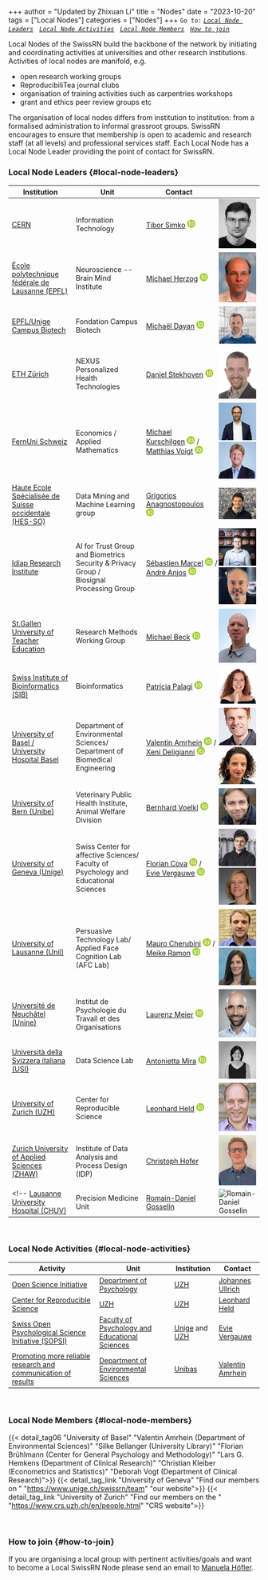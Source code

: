 +++
author = "Updated by Zhixuan Li"
title = "Nodes"
date = "2023-10-20"
tags = ["Local Nodes"]
categories = ["Nodes"]
+++
`Go to:` [*`Local Node Leaders`*](#local-node-leaders)    &nbsp; [*`Local Node Activities`*](#local-node-activities)    &nbsp; [*`Local Node Members`*](#local-node-members)    &nbsp; [*`How to join`*](#how-to-join)

Local Nodes of the SwissRN build the backbone of the network by initiating and coordinating activities at universities and other research institutions. Activities of local nodes are manifold, e.g.

* open research working groups
* ReproducibiliTea journal clubs
* organisation of training activities such as carpentries workshops
* grant and ethics peer review groups etc

The organisation of local nodes differs from institution to institution: from a formalised administration to informal grassroot groups. SwissRN encourages to ensure that membership is open to academic and research staff (at all levels) and professional services staff. Each Local Node has a Local Node Leader providing the point of contact for SwissRN.

### Local Node Leaders {#local-node-leaders}
Institution |  Unit |   Contact   |  |
--------------|---|-------------|---|
[CERN](https://home.cern/) | Information Technology | [Tibor Simko](https://orcid.org/0000-0001-7202-5803) <a href="https://orcid.org/0000-0001-7202-5803"><img alt="ORCID" src="./../img/ORCIDiD_icon16x16.png" style="height:16px; width:16px" /></a> | ![Tibor Simko](./../img/pic_TiborSimko.jpeg)  |
[&Eacute;cole polytechnique f&eacute;d&eacute;rale de Lausanne (EPFL)](https://www.epfl.ch/en/) | Neuroscience -- Brain Mind Institute | [Michael Herzog](https://www.epfl.ch/labs/lpsy/team/herzog/) <a href="https://orcid.org/0000-0001-5433-1030"><img alt="ORCID" src="./../img/ORCIDiD_icon16x16.png" style="height:16px; width:16px" /></a>| ![Michael Herzog](./../img/pic_MichaelHerzog.jpg)  |
[EPFL/Unige Campus Biotech](https://www.campusbiotech.ch/) | Fondation Campus Biotech | [Micha&euml;l Dayan](https://www.campusbiotech.ch/en/people/michael-dayan) <a href="https://orcid.org/0000-0002-2666-0969"><img alt="ORCID" src="./../img/ORCIDiD_icon16x16.png" style="height:16px; width:16px" /></a> | ![Michael Dayan](./../img/pic_MichaelDayan.jpg) |
[ETH Z&uuml;rich](https://www.ethz.ch) | NEXUS Personalized Health Technologies | <nobr>[Daniel Stekhoven](https://www.nexus.ethz.ch/about/people1/person-detail.html?persid=143058) <a href="https://orcid.org/0000-0003-3163-3161"><img alt="ORCID" src="./../img/ORCIDiD_icon16x16.png" style="height:16px; width:16px" /></a> | ![Daniel Stekhoven](./../img/pic_DanielStekhoven.jpeg)  |
[FernUni Schweiz](https://fernuni.ch)| Economics / Applied Mathematics | [Michael Kurschilgen](https://fernuni.ch/profil/michael-kurschilgen)  <a href="https://orcid.org/0000-0001-6109-4969"><img alt="ORCID" src="./../img/ORCIDiD_icon16x16.png" style="height:16px; width:16px" /></a> / <br> [Matthias Voigt](https://fernuni.ch/matthias-voigt/) <a href="https://orcid.org/0000-0001-8491-1861"><img alt="ORCID" src="./../img/ORCIDiD_icon16x16.png" style="height:16px; width:16px" /></a> | ![Michael Kurschilgen](./../img/pic_MichaelKurschilgen.jpg) ![Matthias Voigt](./../img/pic_MatthiasVoigt.png)  |
[Haute Ecole Spécialisée de Suisse occidentale (HES-SO)](https://www.hes-so.ch/de/startseite) |Data Mining and Machine Learning group  | [Grigorios Anagnostopoulos](http://dmml.ch/grigorios-anagnostopoulos/) <a href="https://orcid.org/0000-0002-8643-7427"><img alt="ORCID" src="./../img/ORCIDiD_icon16x16.png" style="height:16px; width:16px" /></a> | ![Grigorios Anagnostopoulos](./../img/pic_GrigoriosAnagnostopoulos.jpeg)  |
[Idiap Research Institute](https://www.idiap.ch/en/about)| AI for Trust Group and Biometrics Security & Privacy Group /<br> Biosignal Processing Group | <nobr>[Sébastien Marcel](https://www.idiap.ch/en/people/directory/128) <a href="https://orcid.org/0000-0002-2497-9140"><img alt="ORCID" src="./../img/ORCIDiD_icon16x16.png" style="height:16px; width:16px" /></a> /<br> [André Anjos](https://anjos.ai) <a href="https://orcid.org/0000-0001-7248-4014"><img alt="ORCID" src="./../img/ORCIDiD_icon16x16.png" style="height:16px; width:16px" /></a> | ![Sébastien Marcel](./../img/pic_sebastien-marcel-148x148.jpg) ![André Anjos](./../img/pic_andre-anjos-148x148.jpg)  |
[St.Gallen University of Teacher Education](https://www.phsg.ch/en)|Research Methods Working Group| [Michael Beck](https://www.phsg.ch/de/team/prof-dr-michael-beck) <a href="https://orcid.org/0000-0001-7548-8029"><img alt="ORCID" src="./../img/ORCIDiD_icon16x16.png" style="height:16px; width:16px" /></a> | ![Michael Beck](./../img/pic_MichaelBeck.jpg) |
[Swiss Institute of Bioinformatics (SIB)](https://www.sib.swiss/) |Bioinformatics |[Patricia Palagi](https://www.sib.swiss/directory?cn=patricia%20palagi) <a href="https://orcid.org/0000-0001-9062-6303"><img alt="ORCID" src="./../img/ORCIDiD_icon16x16.png" style="height:16px; width:16px" /></a> | ![Patricia Palagi](./../img/pic_PatriciaPalagi.jpg)  |
[University of Basel / University Hospital Basel](https://www.unibas.ch/en.html)| Department of Environmental Sciences/ Department of Biomedical Engineering| <nobr>[Valentin Amrhein](https://camargue.unibas.ch/en/team/valentin-amrhein/) <a href="https://orcid.org/0000-0001-5173-4571"><img alt="ORCID" src="./../img/ORCIDiD_icon16x16.png" style="height:16px; width:16px" /></a> / <br> <nobr>[Xeni Deligianni](https://www.xenideligianni.com) <a href="https://orcid.org/0000-0001-9968-223X"><img alt="ORCID" src="./../img/ORCIDiD_icon16x16.png" style="height:16px; width:16px" /></a> | ![Valentin Amrhein](./../img/pic_ValentinAmrhein.jpeg) ![Xeni Deligianni](./../img/pic_XeniaDeligianni.jpeg) |
[University of Bern (Unibe)](https://www.unibe.ch/index_eng.html)| Veterinary Public Health Institute, Animal Welfare Division | <nobr>[Bernhard Voelkl](https://www.tierschutz.vetsuisse.unibe.ch/about_us/personnel/dr_voelkl_bernhard/index_eng.html#pane740819) <a href="https://orcid.org/0000-0001-5454-2508"><img alt="ORCID" src="./../img/ORCIDiD_icon16x16.png" style="height:16px; width:16px" /></a> | ![Bernhard Voelkl](./../img/pic_BernhardVoelkl.jpg) |
[University of Geneva (Unige)](https://www.unige.ch)| Swiss Center for affective Sciences/ Faculty of Psychology and Educational Sciences | [Florian Cova](https://www.unige.ch/cisa/members/cova-florian/) <a href="https://orcid.org/0000-0001-9360-8290"><img alt="ORCID" src="./../img/ORCIDiD_icon16x16.png" style="height:16px; width:16px" /></a> / <br>[Evie Vergauwe](https://neurocenter-unige.ch/research-groups/evie-vergauwe/) <a href="https://orcid.org/0000-0002-7339-2370"><img alt="ORCID" src="./../img/ORCIDiD_icon16x16.png" style="height:16px; width:16px" /></a> | ![Florian Cova](./../img/pic_CovaFlorian.png) ![Evie Vergauwe](./../img/pic_EvieVergauwe.jpg)  |
[University of Lausanne (Unil)](https://www.unil.ch/index.html)| Persuasive Technology Lab/ <br> Applied Face Cognition Lab (AFC Lab) | <nobr>[Mauro Cherubini](https://www.maurocherubini.it) <a href="https://orcid.org/0000-0002-1860-6110"><img alt="ORCID" src="./../img/ORCIDiD_icon16x16.png" style="height:16px; width:16px" /></a> / <br> [Meike Ramon](https://afclab.org/) <a href="https://orcid.org/0000-0001-5753-5493"><img alt="ORCID" src="./../img/ORCIDiD_icon16x16.png" style="height:16px; width:16px" /></a> | ![Mauro Cherubini](./../img/pic_MauroCherubini.png) ![Meike Ramon](./../img/pic_MeikeRamon.jpg)  |
[Universit&eacute; de Neuch&acirc;tel (Unine)](https://www.unine.ch/unine/home.html)| Institut de Psychologie du Travail et des Organisations | [Laurenz Meier](https://www.unine.ch/ipto/home/collaborateurstrices/laurenzmeier.html) <a href="https://orcid.org/0000-0002-5675-1562"><img alt="ORCID" src="./../img/ORCIDiD_icon16x16.png" style="height:16px; width:16px" /></a> |![Laurenz Meier](./../img/pic_LaurenzMeier.png)  |
[Università della Svizzera italiana (USI)](https://www.usi.ch/)| Data Science Lab | [Antonietta Mira](https://usi.to/exz) <a href="https://orcid.org/0000-0002-5609-7935"><img alt="ORCID" src="./../img/ORCIDiD_icon16x16.png" style="height:16px; width:16px" /></a> |![Antonietta Mira](./../img/pic_AntoniettaMira.jpeg)  |
[University of Zurich (UZH)](https://www.uzh.ch/en.html)| Center for Reproducible Science| [Leonhard Held](https://www.ebpi.uzh.ch/en/aboutus/departments/biostatistics/teambiostats/held.html) <a href="https://orcid.org/0000-0002-8686-5325"><img alt="ORCID" src="./../img/ORCIDiD_icon16x16.png" style="height:16px; width:16px" /></a> |![Leonhard Held](./../img/pic_LeonhardHeld.jpg)  |
[Zurich University of Applied Sciences (ZHAW)](https://zhaw.ch)| Institute of Data Analysis and Process Design (IDP) | [Christoph Hofer](https://www.zhaw.ch/en/about-us/person/hofc/) | ![Christoph Hofer](./../img/pic_ChristophHofer.jpeg)  |
<!-- [Lausanne University Hospital (CHUV)](https://www.chuv.ch/fr/chuv-home) | Precision Medicine Unit  | [Romain-Daniel Gosselin](https://www.chuv.ch/fr/medecine-precision/accueil/en-bref/notre-equipe/romain-daniel-gosselin) | ![Romain-Daniel Gosselin](./../img/pic_RomainDanielGosselin.jpg)  | -->

&nbsp;  

### Local Node Activities {#local-node-activities}
Activity |  Unit |   Institution   | Contact  |
--------------|---|-------------|---|
[Open Science Initiative](https://www.psychologie.uzh.ch/de/dienstleistungen/open-science.html) | [Department of Psychology](https://www.psychology.uzh.ch/en.html) | [UZH](https://www.uzh.ch/en.html)| [Johannes Ullrich](https://www.psychologie.uzh.ch/de/bereiche/sob/sozpsy/Team1/jullrich.html) |
[Center for Reproducible Science](https://www.crs.uzh.ch/en.html) |  [UZH](https://www.uzh.ch/en.html)| [UZH](https://www.uzh.ch/en.html)| [Leonhard Held](https://www.ebpi.uzh.ch/en/aboutus/departments/biostatistics/teambiostats/held.html) |
[Swiss Open Psychological Science Initiative (SOPSI)](https://uzh-unige.ch/2021/09/06/on-the-path-to-transparent-and-reproducible-science-swiss-open-psychological-science-initiative-sopsi/) | [Faculty of Psychology and Educational Sciences](https://www.unige.ch/fapse/en/) | [Unige](https://www.unige.ch/en/university/presentation/) and [UZH](https://www.uzh.ch/en.html)|[Evie Vergauwe](https://neurocenter-unige.ch/research-groups/evie-vergauwe/)  |
[Promoting more reliable research and communication of results](https://camargue.unibas.ch/en/reproducibility/) | [Department of Environmental Sciences](https://duw.unibas.ch/en/) | [Unibas](https://www.unibas.ch/en.html)|[Valentin Amrhein](https://camargue.unibas.ch/en/team/valentin-amrhein/)  |

&nbsp;

### Local Node Members {#local-node-members}
{{< detail_tag06 "University of Basel" "Valentin Amrhein (Department of Environmental Sciences)" "Silke Bellanger (University Library)" "Florian Brühlmann (Center for General Psychology and Methodology)" "Lars G. Hemkens (Department of Clinical Research)" "Christian Kleiber (Econometrics and Statistics)" "Deborah Vogt (Department of Clinical Research)">}}
{{< detail_tag_link "University of Geneva" "Find our members on " "https://www.unige.ch/swissrn/team" "our website">}}
{{< detail_tag_link "University of Zurich" "Find our members on the " "https://www.crs.uzh.ch/en/people.html" "CRS website">}}

&nbsp;

### How to join {#how-to-join}
If you are organising a local group with pertinent activities/goals and want to become a Local SwissRN Node please send an email to [Manuela H&ouml;fler](mailto:info@swissrn.org).
